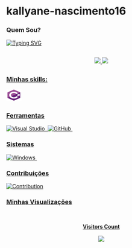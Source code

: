 # kallyane-nascimento16
### Quem Sou?

[![Typing SVG](https://readme-typing-svg.herokuapp.com/?color=00bfbf&size=35&center=true&vCenter=true&width=1000&lines=Olá,+Meu+Nome+é:+Kallyane;Sou+Estudante+de+Programação;+Técnico+De+Administração;Assistente+de+Recursos+Humanos;Seja+Bem+Vindo!+:%29)](https://git.io/typing-svg)
  
##
<div align="center">
<a href="https://github.com/Ajaqueline">
<img height="160em" src="https://github-readme-stats.vercel.app/api?username=kallyane-nascimento16&show_icons=true&theme=dark&include_all_commits=true&count_private=true"/>
<img height="130em" src="https://github-readme-stats.vercel.app/api/top-langs/?username=kallyane-nascimento16&layout=compact&langs_count=7&theme=dark"/>
</div>

  ##
  
  ### Minhas skills:
<div>
  <img align="center" alt="kallyane-nascimento16-Csharp" height="30" width="40" src="https://raw.githubusercontent.com/devicons/devicon/master/icons/csharp/csharp-original.svg">
  
         
</div>
  
  ##
  
  ### Ferramentas

![Visual Studio](https://img.shields.io/badge/Visual_Studio-5C2D91?style=for-the-badge&logo=visual%20studio&logoColor=white)&nbsp;
![GitHub](https://img.shields.io/badge/GitHub-100000?style=for-the-badge&logo=github&logoColor=white)&nbsp;
 
  
  ### Sistemas 
  
  ![Windows](https://img.shields.io/badge/Windows-0078D6?style=for-the-badge&logo=windows&logoColor=white)&nbsp; 
  
  ### Contribuições
  
  ![Contribution](https://activity-graph.herokuapp.com/graph?username=kallyane-nascimento16&theme=gotham&hide_border=true&area=true)
  
  
  ### Minhas Visualizações
  
  <div align="center">
<br><p align="centre"><b>Visitors Count</b></p>  
<p align="center"><img align="center" src="https://profile-counter.glitch.me/{kallyane-nascimento16}/count.svg" /></p> 
<br></div>
